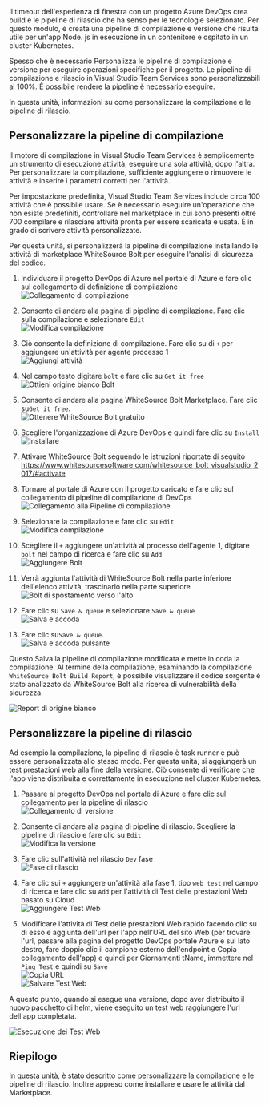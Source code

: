 Il timeout dell'esperienza di finestra con un progetto Azure DevOps crea build e le pipeline di rilascio che ha senso per le tecnologie selezionato. Per questo modulo, è creata una pipeline di compilazione e versione che risulta utile per un'app Node. js in esecuzione in un contenitore e ospitato in un cluster Kubernetes. 

Spesso che è necessario Personalizza le pipeline di compilazione e versione per eseguire operazioni specifiche per il progetto. Le pipeline di compilazione e rilascio in Visual Studio Team Services sono personalizzabili al 100%. È possibile rendere la pipeline è necessario eseguire.

In questa unità, informazioni su come personalizzare la compilazione e le pipeline di rilascio.

## <a name="customize-the-build-pipeline"></a>Personalizzare la pipeline di compilazione

Il motore di compilazione in Visual Studio Team Services è semplicemente un strumento di esecuzione attività, eseguire una sola attività, dopo l'altra. Per personalizzare la compilazione, sufficiente aggiungere o rimuovere le attività e inserire i parametri corretti per l'attività.

Per impostazione predefinita, Visual Studio Team Services include circa 100 attività che è possibile usare. Se è necessario eseguire un'operazione che non esiste predefiniti, controllare nel marketplace in cui sono presenti oltre 700 compilare e rilasciare attività pronta per essere scaricata e usata. È in grado di scrivere attività personalizzate.

Per questa unità, si personalizzerà la pipeline di compilazione installando le attività di marketplace WhiteSource Bolt per eseguire l'analisi di sicurezza del codice.

1. Individuare il progetto DevOps di Azure nel portale di Azure e fare clic sul collegamento di definizione di compilazione  
![Collegamento di compilazione](../media-drafts/3-buildlink.png)

2. Consente di andare alla pagina di pipeline di compilazione. Fare clic sulla compilazione e selezionare `Edit`  
![Modifica compilazione](../media-drafts/3-editbuild2.png)

3. Ciò consente la definizione di compilazione. Fare clic su di `+` per aggiungere un'attività per agente processo 1  
![Aggiungi attività](../media-drafts/3-addtask2.png)

4. Nel campo testo digitare `bolt` e fare clic su `Get it free`  
![Ottieni origine bianco Bolt](../media-drafts/3-getwhitesourcebolt.png)

5. Consente di andare alla pagina WhiteSource Bolt Marketplace. Fare clic su`Get it free`.  
![Ottenere WhiteSource Bolt gratuito](../media-drafts/3-getwhitesourceboltfree2.png)

6. Scegliere l'organizzazione di Azure DevOps e quindi fare clic su `Install`  
![Installare](../media-drafts/3-installwsb.png)

7. Attivare WhiteSource Bolt seguendo le istruzioni riportate di seguito <https://www.whitesourcesoftware.com/whitesource_bolt_visualstudio_2017/#activate>

8. Tornare al portale di Azure con il progetto caricato e fare clic sul collegamento di pipeline di compilazione di DevOps  
![Collegamento alla Pipeline di compilazione](../media-drafts/3-buildpipelinelink.png)

9. Selezionare la compilazione e fare clic su `Edit`  
![Modifica compilazione](../media-drafts/3-editbuild2.png)

10. Scegliere il `+` aggiungere un'attività al processo dell'agente 1, digitare `bolt` nel campo di ricerca e fare clic su `Add`  
![Aggiungere Bolt](../media-drafts/3-addwsbolt.png)

11. Verrà aggiunta l'attività di WhiteSource Bolt nella parte inferiore dell'elenco attività, trascinarlo nella parte superiore  
![Bolt di spostamento verso l'alto](../media-drafts/3-moveboltototopoftasklist.png)

12. Fare clic su `Save & queue` e selezionare `Save & queue`  
![Salva e accoda](../media-drafts/3-saveandqueue2.png)

13. Fare clic su`Save & queue`.  
![Salva e accoda pulsante](../media-drafts/3-saveandqueuebutton.png)

Questo Salva la pipeline di compilazione modificata e mette in coda la compilazione. Al termine della compilazione, esaminando la compilazione `WhiteSource Bolt Build Report`, è possibile visualizzare il codice sorgente è stato analizzato da WhiteSource Bolt alla ricerca di vulnerabilità della sicurezza.

![Report di origine bianco](../media-drafts/3-whitesourcereport.png)

## <a name="customize-the-release-pipeline"></a>Personalizzare la pipeline di rilascio

Ad esempio la compilazione, la pipeline di rilascio è task runner e può essere personalizzata allo stesso modo. Per questa unità, si aggiungerà un test prestazioni web alla fine della versione. Ciò consente di verificare che l'app viene distribuita e correttamente in esecuzione nel cluster Kubernetes.

1. Passare al progetto DevOps nel portale di Azure e fare clic sul collegamento per la pipeline di rilascio  
![Collegamento di versione](../media-drafts/3-releaselink.png)

2. Consente di andare alla pagina di pipeline di rilascio. Scegliere la pipeline di rilascio e fare clic su `Edit`  
![Modifica la versione](../media-drafts/3-editreleasebutton.png)

3. Fare clic sull'attività nel rilascio `Dev` fase  
![Fase di rilascio](../media-drafts/3-releasestage2.png)

4. Fare clic sui `+` aggiungere un'attività alla fase 1, tipo `web test` nel campo di ricerca e fare clic su `Add` per l'attività di Test delle prestazioni Web basato su Cloud  
![Aggiungere Test Web](../media-drafts/3-addwebtest2.png)

5. Modificare l'attività di Test delle prestazioni Web rapido facendo clic su di esso e aggiunta dell'url per l'app nell'URL del sito Web (per trovare l'url, passare alla pagina del progetto DevOps portale Azure e sul lato destro, fare doppio clic il campione esterno dell'endpoint e Copia collegamento dell'app) e quindi per Giornamenti tName, immettere nel `Ping Test` e quindi su `Save`  
![Copia URL](../media-drafts/3-copyurl.png)  
![Salvare Test Web](../media-drafts/3-savewebtest.png)

A questo punto, quando si esegue una versione, dopo aver distribuito il nuovo pacchetto di helm, viene eseguito un test web raggiungere l'url dell'app completata.

![Esecuzione dei Test Web](../media-drafts/3-webtestrun.png)

## <a name="summary"></a>Riepilogo

In questa unità, è stato descritto come personalizzare la compilazione e le pipeline di rilascio. Inoltre appreso come installare e usare le attività dal Marketplace.
